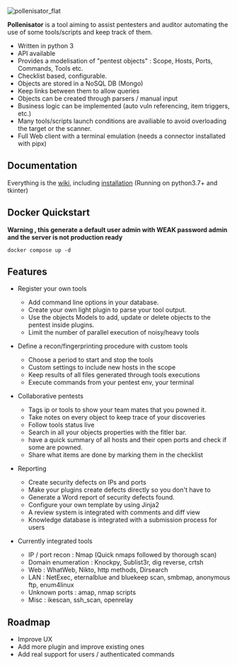 ![pollenisator_flat](https://github.com/AlgoSecure/Pollenisator/wiki/uploads/1e17b6e558bec07767eb12506ed6b2bf/pollenisator_flat.png)

**Pollenisator** is a tool aiming to assist pentesters and auditor automating the use of some tools/scripts and keep track of them.
  * Written in python 3
  * API available
  * Provides a modelisation of "pentest objects" : Scope, Hosts, Ports, Commands, Tools etc.
  * Checklist based, configurable.
  * Objects are stored in a NoSQL DB (Mongo)
  * Keep links between them to allow queries
  * Objects can be created through parsers / manual input
  * Business logic can be implemented (auto vuln referencing, item triggers, etc.)
  * Many tools/scripts launch conditions are availiable to avoid overloading the target or the scanner.
  * Full Web client with a terminal emulation (needs a connector installated with pipx)
  
## Documentation ##

Everything is the [wiki](https://github.com/AlgoSecure/Pollenisator/wiki/_Sidebar), including [installation](https://github.com/Algosecure/Pollenisator/wiki/Overview)
(Running on python3.7+ and tkinter)

## Docker Quickstart

**Warning , this generate a default user admin with WEAK password admin and the server is not production ready**

`docker compose up -d`


## Features ##

  * Register your own tools
    * Add command line options in your database.
    * Create your own light plugin to parse your tool output.
    * Use the objects Models to add, update or delete objects to the pentest inside plugins.
    * Limit the number of parallel execution of noisy/heavy tools

  * Define a recon/fingerprinting procedure with custom tools
    * Choose a period to start and stop the tools
    * Custom settings to include new hosts in the scope
    * Keep results of all files generated through tools executions
    * Execute commands from your pentest env, your terminal

  * Collaborative pentests
    * Tags ip or tools to show your team mates that you powned it.
    * Take notes on every object to keep trace of your discoveries
    * Follow tools status live
    * Search in all your objects properties with the fitler bar.
    * have a quick summary of all hosts and their open ports and check if some are powned.
    * Share what items are done by marking them in the checklist 
  
  * Reporting
    * Create security defects on IPs and ports
    * Make your plugins create defects directly so you don't have to
    * Generate a Word report of security defects found. 
    * Configure your own template by using Jinja2
    * A review system is integrated with comments and diff view
    * Knowledge database is integrated with a submission process for users

  * Currently integrated tools
    * IP / port recon : Nmap (Quick nmaps followed by thorough scan)
    * Domain enumeration : Knockpy, Sublist3r, dig reverse, crtsh
    * Web : WhatWeb, Nikto, http methods, Dirsearch
    * LAN : NetExec, eternalblue and bluekeep scan, smbmap, anonymous ftp, enum4linux
    * Unknown ports : amap, nmap scripts
    * Misc : ikescan, ssh_scan, openrelay
    
   
## Roadmap ##
  * Improve UX
  * Add more plugin and improve existing ones
  * Add real support for users / authenticated commands
  

